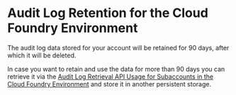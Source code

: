 <!-- loioadaefa64228e49ddbe40c15f63a4f74b -->

# Audit Log Retention for the Cloud Foundry Environment

The audit log data stored for your account will be retained for 90 days, after which it will be deleted.

In case you want to retain and use the data for more than 90 days you can retrieve it via the [Audit Log Retrieval API Usage for Subaccounts in the Cloud Foundry Environment](audit-log-retrieval-api-usage-for-subaccounts-in-the-cloud-foundry-environment-30ece35.md) and store it in another persistent storage.

